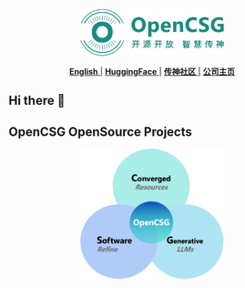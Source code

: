 <p align="center">
  <img src="https://github.com/OpenCSGs/.github/blob/main/profile/logo.svg" width="50%" />
</p>
<div align="center">

  
[ **English** ](https://github.com/OpenCSGs/.github/blob/main/profile/README_EN.md) | [ **HuggingFace** ](https://huggingface.co/opencsg) | [ **传神社区** ](https://portal.opencsg.com/models) | [ **公司主页** ](https://www.opencsg.com/)
</div>

## Hi there 👋
## OpenCSG OpenSource Projects

<p align="center">
  <img src="https://github.com/OpenCSGs/.github/blob/main/profile/vision.png" width="50%" />
</p>
<div align="center">
